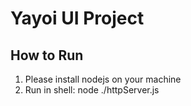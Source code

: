 
Yayoi UI Project
============

How to Run
------------
1. Please install nodejs on your machine
2. Run in shell: node ./httpServer.js
